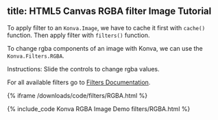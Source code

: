 title: HTML5 Canvas RGBA filter Image Tutorial
---

To apply filter to an `Konva.Image`, we have to cache it first with `cache()`
function. Then apply filter with `filters()` function.

To change rgba components of an image with Konva, we can use the `Konva.Filters.RGBA`.

Instructions: Slide the controls to change rgba values.

For all available filters go to [Filters Documentation](/api/Konva.Filters.html).

{% iframe /downloads/code/filters/RGBA.html %}

{% include_code Konva RGBA Image Demo filters/RGBA.html %}